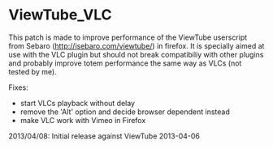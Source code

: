 ViewTube_VLC
============

This patch is made to improve performance of the ViewTube userscript from Sebaro 
(http://isebaro.com/viewtube/) in firefox.
It is specially aimed at use with the VLC plugin but should not break compatibiliy with other plugins
and probably improve totem performance the same way as VLCs (not tested by me).

Fixes:

- start VLCs playback without delay
- remove the 'Alt' option and decide browser dependent instead
- make VLC work with Vimeo in Firefox

2013/04/08: Initial release against ViewTube 2013-04-06

